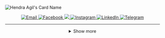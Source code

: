 ![Hendra Agil's Card Name](https://cardivo.vercel.app/api?name=Hendra%20Agil&description=Hi,%20I%27m%20a%20Web%20Developer%20and%20I%27m%2018%20y.o.%20Nice%20to%20meet%20you%20%F0%9F%91%8B&image=https://raw.githubusercontent.com/hendraaagil/website/main/public/ha-logo.png&backgroundColor=%231d1f28&pattern=brickWall&colorPattern=%23EFF4F6&opacity=0.05&fontColor=%23eff4f6)

<div align="center">

  <a href="mailto:hendraaagil@gmail.com" target="_blank">
    <img src="https://img.shields.io/badge/-Gmail-c14438?style=for-the-badge&logo=Gmail&logoColor=white" alt="Email" />
  </a>
  <a href="https://facebook.com/hendraaagil" target="_blank">
    <img src="https://img.shields.io/badge/-Facebook-1877f2?style=for-the-badge&logo=facebook&logoColor=white" alt="Facebook" />
  </a>
  <a href="https://twitter.com/hendraaagil" target="_blank">
    <img src="https://img.shields.io/badge/twitter-%231DA1F2?&style=for-the-badge&logo=twitter&logoColor=white" />
  </a>
  <a href="https://instagram.com/hendraaagil" target="_blank">
    <img src="https://img.shields.io/badge/-Instagram-e4405f?style=for-the-badge&logo=instagram&logoColor=white" alt="Instagram" />
  </a>
  <a href="https://linkedin.com/in/hendraaagil" target="_blank">
    <img src="https://img.shields.io/badge/LinkedIn-%230077B5.svg?&style=for-the-badge&logo=linkedin&logoColor=white" alt="LinkedIn" />
  </a>
  <a href="https://t.me/hendraaagil" target="_blank">
    <img src="https://img.shields.io/badge/-Telegram-2ca5e0?style=for-the-badge&logo=telegram" alt="Telegram" />
  </a>

---

<details>
  <summary>Show more</summary>
  <br />
  <img src="https://lanyard-profile-readme.vercel.app/api/730339888804921346" alt="Discord Presence" />
  <img src="https://github-readme-stats.vercel.app/api?username=hendraaagil&theme=react&show_icons=true&custom_title=Hendra%20Agil%27s%20GitHub%20Stats" alt="GitHub Stats" />
  <img src="https://github-readme-stats.vercel.app/api/wakatime?username=hendraaagil&theme=react&layout=compact&langs_count=10&custom_title=Hendra%20Agil%27s%20Wakatime%20Stats" alt="Wakatime Stats" />
</details>

</div>
